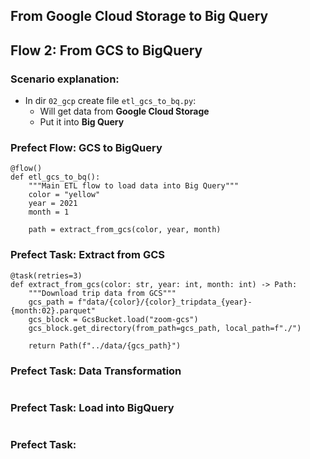 ## From Google Cloud Storage to Big Query

## Flow 2: From GCS to BigQuery

### Scenario explanation:
- In dir `02_gcp` create file `etl_gcs_to_bq.py`:
  - Will get data from **Google Cloud Storage**
  - Put it into **Big Query**


### Prefect Flow: GCS to BigQuery
```
@flow()
def etl_gcs_to_bq():
    """Main ETL flow to load data into Big Query"""
    color = "yellow"
    year = 2021
    month = 1

    path = extract_from_gcs(color, year, month)
```

### Prefect Task: Extract from GCS
```
@task(retries=3)
def extract_from_gcs(color: str, year: int, month: int) -> Path:
    """Download trip data from GCS"""
    gcs_path = f"data/{color}/{color}_tripdata_{year}-{month:02}.parquet"
    gcs_block = GcsBucket.load("zoom-gcs")
    gcs_block.get_directory(from_path=gcs_path, local_path=f"./")

    return Path(f"../data/{gcs_path}")
```

### Prefect Task: Data Transformation
```

```

### Prefect Task: Load into BigQuery
```

```

### Prefect Task: 
```

```

